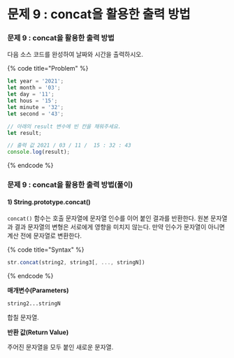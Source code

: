 # 문제 9 : concat을 활용한 출력 방법

### 문제 9 : concat을 활용한 출력 방법

다음 소스 코드를 완성하여 날짜와 시간을 출력하시오.

{% code title="Problem" %}
```javascript
let year = '2021';
let month = '03';
let day = '11';
let hous = '15';
let minute = '32';
let second = '43';

// 아래의 result 변수에 빈 칸을 채워주세요.
let result;

// 출력 값 2021 / 03 / 11 /  15 : 32 : 43
console.log(result);
```
{% endcode %}

### 문제 9 : concat을 활용한 출력 방법\(풀이\)

#### 1\) String.prototype.concat\(\)

`concat()` 함수는 호출 문자열에 문자열 인수를 이어 붙인 결과를 반환한다. 원본 문자열과 결과 문자열의 변형은 서로에게 영향을 미치지 않는다. 만약 인수가 문자열이 아니면 계산 전에 문자열로 변환한다.

{% code title="Syntax" %}
```javascript
str.concat(string2, string3[, ..., stringN])
```
{% endcode %}

**매개변수\(Parameters\)**

`string2...stringN` 

합칠 문자열.

**반환 값\(Return Value\)**

주어진 문자열을 모두 붙인 새로운 문자열.





